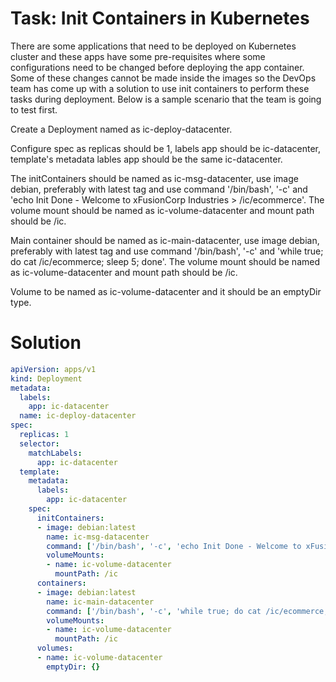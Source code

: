 # Task: Init Containers in Kubernetes
There are some applications that need to be deployed on Kubernetes cluster and these apps have some pre-requisites where some configurations need to be changed before deploying the app container. Some of these changes cannot be made inside the images so the DevOps team has come up with a solution to use init containers to perform these tasks during deployment. Below is a sample scenario that the team is going to test first.



Create a Deployment named as ic-deploy-datacenter.

Configure spec as replicas should be 1, labels app should be ic-datacenter, template's metadata lables app should be the same ic-datacenter.

The initContainers should be named as ic-msg-datacenter, use image debian, preferably with latest tag and use command '/bin/bash', '-c' and 'echo Init Done - Welcome to xFusionCorp Industries > /ic/ecommerce'. The volume mount should be named as ic-volume-datacenter and mount path should be /ic.

Main container should be named as ic-main-datacenter, use image debian, preferably with latest tag and use command '/bin/bash', '-c' and 'while true; do cat /ic/ecommerce; sleep 5; done'. The volume mount should be named as ic-volume-datacenter and mount path should be /ic.

Volume to be named as ic-volume-datacenter and it should be an emptyDir type.


# Solution

```yaml
apiVersion: apps/v1
kind: Deployment
metadata:
  labels:
    app: ic-datacenter
  name: ic-deploy-datacenter
spec:
  replicas: 1
  selector:
    matchLabels:
      app: ic-datacenter
  template:
    metadata:
      labels:
        app: ic-datacenter
    spec:
      initContainers:
      - image: debian:latest 
        name: ic-msg-datacenter
        command: ['/bin/bash', '-c', 'echo Init Done - Welcome to xFusionCorp Industries > /ic/ecommerce']
        volumeMounts:
        - name: ic-volume-datacenter
          mountPath: /ic
      containers:
      - image: debian:latest
        name: ic-main-datacenter
        command: ['/bin/bash', '-c', 'while true; do cat /ic/ecommerce; sleep 5; done'] 
        volumeMounts:
        - name: ic-volume-datacenter
          mountPath: /ic
      volumes:
      - name: ic-volume-datacenter
        emptyDir: {}
```
